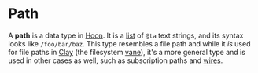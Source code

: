 # Path

A **path** is a data type in [Hoon](/glossary/hoon). It is a [list](/glossary/list) of `@ta` text strings, and its syntax looks like `/foo/bar/baz`. This type resembles a file path and while it *is* used for file paths in [Clay](/glossary/clay) (the filesystem [vane](/glossary/vane)), it's a more general type and is used in other cases as well, such as subscription paths and [wires](/glossary/wire).
